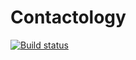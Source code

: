 # Contactology

[![Build status](http://travis-ci.org/nbibler/contactology.png)](http://travis-ci.org/nbibler/contactology)
